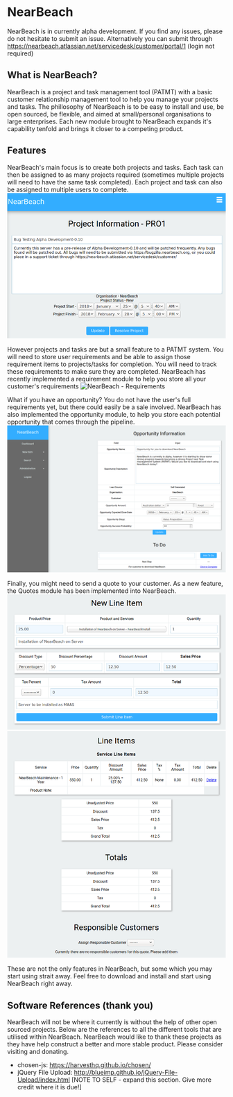 # NearBeach
NearBeach is in currently alpha development. If you find any issues, please do not hesitate to submit an issue. Alternatively you can submit through https://nearbeach.atlassian.net/servicedesk/customer/portal/1 (login not required)

## What is NearBeach?
NearBeach is a project and task management tool (PATMT) with a basic customer relationship management tool to help you manage your projects and tasks. The phillosophy of NearBeach is to be easy to install and use, be open sourced, be flexible, and aimed at small/personal organisations to large enterprises. Each new module brought to NearBeach expands it's capability tenfold and brings it closer to a competing product.

## Features
NearBeach's main focus is to create both projects and tasks. Each task can then be assigned to as many projects required (sometimes multiple projects will need to have the same task completed). Each project and task can also be assigned to multiple users to complete.
![NearBeach - Project Information](https://github.com/robotichead/Store_Github_Pictures/blob/master/NearBeach%20-%20project%20information.png?raw=true)

However projects and tasks are but a small feature to a PATMT system. You will need to store user requirements and be able to assign those requirement items to projects/tasks for completion. You will need to track these requirements to make sure they are completed. NearBeach has recently implemented a requirement module to help you store all your customer's requirements
![NearBeach - Requirements]()

What if you have an opportunity? You do not have the user's full requirements yet, but there could easily be a sale involved. NearBeach has also implemented the opportunity module, to help you store each potential opportunity that comes through the pipeline.
![NearBeach - Opportunity](https://github.com/robotichead/Store_Github_Pictures/blob/master/NearBeach%20-%20Opportunity?raw=true)


Finally, you might need to send a quote to your customer. As a new feature, the Quotes module has been implemented into NearBeach.
![NearBeach - Quotes](https://github.com/robotichead/Store_Github_Pictures/blob/master/NearBeach%20-%20Quote3.png?raw=true)
![NearBeach - Quotes](https://github.com/robotichead/Store_Github_Pictures/blob/master/NearBeach%20-%20Quote1.png?raw=true)

These are not the only features in NearBeach, but some which you may start using strait away. Feel free to download and install and start using NearBeach right away.

## Software References (thank you)

NearBeach will not be where it currently is without the help of other open sourced projects. Below are the references to all the different tools that are utilised within NearBeach. NearBeach would like to thank these projects as they have help construct a better and more stable product. Please consider visiting and donating.

 * chosen-js: https://harvesthq.github.io/chosen/
 * jQuery File Upload: http://blueimp.github.io/jQuery-File-Upload/index.html
 [NOTE TO SELF - expand this section. Give more credit where it is due!]
